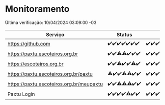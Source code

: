 # Monitoramento

Última verificação: 10/04/2024 03:09:00 -03

|Serviço|Status|Últimas 24h|
|---|---|---|
|https://github.com|<span title="2024-04-03: OK=24">✔️</span><span title="2024-04-04: OK=24">✔️</span><span title="2024-04-05: OK=24">✔️</span><span title="2024-04-06: OK=24">✔️</span><span title="2024-04-07: OK=24">✔️</span><span title="2024-04-08: OK=24">✔️</span><span title="2024-04-09: OK=7">✔️</span>|<span title="09/04/2024 04:08:00 -03 : 200">✔️</span><span title="09/04/2024 05:08:00 -03 : 200">✔️</span><span title="09/04/2024 06:07:00 -03 : 200">✔️</span><span title="09/04/2024 07:07:00 -03 : 200">✔️</span><span title="09/04/2024 08:03:00 -03 : 200">✔️</span><span title="09/04/2024 09:11:00 -03 : 200">✔️</span><span title="09/04/2024 10:06:00 -03 : 200">✔️</span><span title="09/04/2024 11:05:00 -03 : 200">✔️</span><span title="09/04/2024 12:06:00 -03 : 200">✔️</span><span title="09/04/2024 13:06:00 -03 : 200">✔️</span><span title="09/04/2024 14:03:00 -03 : 200">✔️</span><span title="09/04/2024 15:07:00 -03 : 200">✔️</span><span title="09/04/2024 16:04:00 -03 : 200">✔️</span><span title="09/04/2024 17:06:00 -03 : 200">✔️</span><span title="09/04/2024 18:07:00 -03 : 200">✔️</span><span title="09/04/2024 19:04:00 -03 : 200">✔️</span><span title="09/04/2024 20:05:00 -03 : 200">✔️</span><span title="09/04/2024 21:29:00 -03 : 200">✔️</span><span title="09/04/2024 22:40:00 -03 : 200">✔️</span><span title="09/04/2024 23:20:00 -03 : 200">✔️</span><span title="10/04/2024 00:08:00 -03 : 200">✔️</span><span title="10/04/2024 01:07:00 -03 : 200">✔️</span><span title="10/04/2024 02:06:00 -03 : 200">✔️</span><span title="10/04/2024 03:09:00 -03 : 200">✔️</span>|
|https://paxtu.escoteiros.org.br|<span title="2024-04-03: OK=24">✔️</span><span title="2024-04-04: OK=24">✔️</span><span title="2024-04-05: OK=23, Falhas=1">⚠️</span><span title="2024-04-06: OK=23, Falhas=1">⚠️</span><span title="2024-04-07: OK=24">✔️</span><span title="2024-04-08: OK=24">✔️</span><span title="2024-04-09: OK=7">✔️</span>|<span title="09/04/2024 04:08:00 -03 : 200">✔️</span><span title="09/04/2024 05:08:00 -03 : 200">✔️</span><span title="09/04/2024 06:07:00 -03 : 200">✔️</span><span title="09/04/2024 07:07:00 -03 : 200">✔️</span><span title="09/04/2024 08:03:00 -03 : 200">✔️</span><span title="09/04/2024 09:11:00 -03 : 200">✔️</span><span title="09/04/2024 10:06:00 -03 : 200">✔️</span><span title="09/04/2024 11:05:00 -03 : 200">✔️</span><span title="09/04/2024 12:06:00 -03 : 200">✔️</span><span title="09/04/2024 13:06:00 -03 : 200">✔️</span><span title="09/04/2024 14:03:00 -03 : 200">✔️</span><span title="09/04/2024 15:07:00 -03 : 200">✔️</span><span title="09/04/2024 16:04:00 -03 : 200">✔️</span><span title="09/04/2024 17:06:00 -03 : 200">✔️</span><span title="09/04/2024 18:07:00 -03 : 200">✔️</span><span title="09/04/2024 19:04:00 -03 : 200">✔️</span><span title="09/04/2024 20:05:00 -03 : 200">✔️</span><span title="09/04/2024 21:29:00 -03 : 200">✔️</span><span title="09/04/2024 22:40:00 -03 : 200">✔️</span><span title="09/04/2024 23:20:00 -03 : 200">✔️</span><span title="10/04/2024 00:08:00 -03 : 200">✔️</span><span title="10/04/2024 01:07:00 -03 : 200">✔️</span><span title="10/04/2024 02:06:00 -03 : 200">✔️</span><span title="10/04/2024 03:09:00 -03 : 200">✔️</span>|
|https://escoteiros.org.br|<span title="2024-04-03: OK=24">✔️</span><span title="2024-04-04: OK=24">✔️</span><span title="2024-04-05: OK=21, Falhas=3">⚠️</span><span title="2024-04-06: OK=24">✔️</span><span title="2024-04-07: OK=24">✔️</span><span title="2024-04-08: OK=23, Falhas=1">⚠️</span><span title="2024-04-09: OK=7">✔️</span>|<span title="09/04/2024 04:08:00 -03 : 200">✔️</span><span title="09/04/2024 05:08:00 -03 : 200">✔️</span><span title="09/04/2024 06:07:00 -03 : 200">✔️</span><span title="09/04/2024 07:07:00 -03 : 200">✔️</span><span title="09/04/2024 08:03:00 -03 : 200">✔️</span><span title="09/04/2024 09:11:00 -03 : 200">✔️</span><span title="09/04/2024 10:06:00 -03 : 200">✔️</span><span title="09/04/2024 11:05:00 -03 : 200">✔️</span><span title="09/04/2024 12:06:00 -03 : 200">✔️</span><span title="09/04/2024 13:06:00 -03 : 200">✔️</span><span title="09/04/2024 14:03:00 -03 : 200">✔️</span><span title="09/04/2024 15:07:00 -03 : 200">✔️</span><span title="09/04/2024 16:04:00 -03 : 200">✔️</span><span title="09/04/2024 17:06:00 -03 : 200">✔️</span><span title="09/04/2024 18:07:00 -03 : 200">✔️</span><span title="09/04/2024 19:04:00 -03 : 200">✔️</span><span title="09/04/2024 20:05:00 -03 : 200">✔️</span><span title="09/04/2024 21:29:00 -03 : 200">✔️</span><span title="09/04/2024 22:40:00 -03 : 200">✔️</span><span title="09/04/2024 23:20:00 -03 : 200">✔️</span><span title="10/04/2024 00:08:00 -03 : 200">✔️</span><span title="10/04/2024 01:07:00 -03 : 200">✔️</span><span title="10/04/2024 02:06:00 -03 : 200">✔️</span><span title="10/04/2024 03:09:00 -03 : 200">✔️</span>|
|https://paxtu.escoteiros.org.br/paxtu|<span title="2024-04-03: OK=23, Falhas=1">⚠️</span><span title="2024-04-04: OK=24">✔️</span><span title="2024-04-05: OK=24">✔️</span><span title="2024-04-06: OK=23, Falhas=1">⚠️</span><span title="2024-04-07: OK=23, Falhas=1">⚠️</span><span title="2024-04-08: OK=24">✔️</span><span title="2024-04-09: OK=7">✔️</span>|<span title="09/04/2024 04:08:00 -03 : 200">✔️</span><span title="09/04/2024 05:08:00 -03 : 200">✔️</span><span title="09/04/2024 06:07:00 -03 : 200">✔️</span><span title="09/04/2024 07:07:00 -03 : 200">✔️</span><span title="09/04/2024 08:03:00 -03 : 200">✔️</span><span title="09/04/2024 09:11:00 -03 : 200">✔️</span><span title="09/04/2024 10:06:00 -03 : 200">✔️</span><span title="09/04/2024 11:05:00 -03 : 200">✔️</span><span title="09/04/2024 12:06:00 -03 : 200">✔️</span><span title="09/04/2024 13:06:00 -03 : 200">✔️</span><span title="09/04/2024 14:04:00 -03 : 200">✔️</span><span title="09/04/2024 15:07:00 -03 : 200">✔️</span><span title="09/04/2024 16:04:00 -03 : 200">✔️</span><span title="09/04/2024 17:06:00 -03 : 200">✔️</span><span title="09/04/2024 18:07:00 -03 : 200">✔️</span><span title="09/04/2024 19:04:00 -03 : 200">✔️</span><span title="09/04/2024 20:05:00 -03 : 200">✔️</span><span title="09/04/2024 21:29:00 -03 : 200">✔️</span><span title="09/04/2024 22:40:00 -03 : 200">✔️</span><span title="09/04/2024 23:20:00 -03 : 200">✔️</span><span title="10/04/2024 00:08:00 -03 : 200">✔️</span><span title="10/04/2024 01:07:00 -03 : 200">✔️</span><span title="10/04/2024 02:06:00 -03 : 200">✔️</span><span title="10/04/2024 03:09:00 -03 : 200">✔️</span>|
|https://paxtu.escoteiros.org.br/meupaxtu|<span title="2024-04-03: OK=24">✔️</span><span title="2024-04-04: OK=24">✔️</span><span title="2024-04-05: OK=23, Falhas=1">⚠️</span><span title="2024-04-06: OK=23, Falhas=1">⚠️</span><span title="2024-04-07: OK=23, Falhas=1">⚠️</span><span title="2024-04-08: OK=24">✔️</span><span title="2024-04-09: OK=7">✔️</span>|<span title="09/04/2024 04:08:00 -03 : 200">✔️</span><span title="09/04/2024 05:08:00 -03 : 200">✔️</span><span title="09/04/2024 06:07:00 -03 : 200">✔️</span><span title="09/04/2024 07:07:00 -03 : 200">✔️</span><span title="09/04/2024 08:03:00 -03 : 200">✔️</span><span title="09/04/2024 09:11:00 -03 : 200">✔️</span><span title="09/04/2024 10:06:00 -03 : 200">✔️</span><span title="09/04/2024 11:05:00 -03 : 200">✔️</span><span title="09/04/2024 12:06:00 -03 : 200">✔️</span><span title="09/04/2024 13:06:00 -03 : 200">✔️</span><span title="09/04/2024 14:04:00 -03 : 200">✔️</span><span title="09/04/2024 15:07:00 -03 : 200">✔️</span><span title="09/04/2024 16:04:00 -03 : 200">✔️</span><span title="09/04/2024 17:06:00 -03 : 200">✔️</span><span title="09/04/2024 18:07:00 -03 : 200">✔️</span><span title="09/04/2024 19:04:00 -03 : 200">✔️</span><span title="09/04/2024 20:05:00 -03 : 200">✔️</span><span title="09/04/2024 21:29:00 -03 : 200">✔️</span><span title="09/04/2024 22:40:00 -03 : 200">✔️</span><span title="09/04/2024 23:20:00 -03 : 200">✔️</span><span title="10/04/2024 00:08:00 -03 : 200">✔️</span><span title="10/04/2024 01:07:00 -03 : 200">✔️</span><span title="10/04/2024 02:06:00 -03 : 200">✔️</span><span title="10/04/2024 03:09:00 -03 : 200">✔️</span>|
|Paxtu Login|<span title="2024-04-03: OK=24">✔️</span><span title="2024-04-04: OK=24">✔️</span><span title="2024-04-05: OK=24">✔️</span><span title="2024-04-06: OK=24">✔️</span><span title="2024-04-07: OK=23, Falhas=1">⚠️</span><span title="2024-04-08: OK=24">✔️</span><span title="2024-04-09: OK=7">✔️</span>|<span title="09/04/2024 04:08:00 -03 : 200">✔️</span><span title="09/04/2024 05:08:00 -03 : 200">✔️</span><span title="09/04/2024 06:07:00 -03 : 200">✔️</span><span title="09/04/2024 07:07:00 -03 : 200">✔️</span><span title="09/04/2024 08:03:00 -03 : 200">✔️</span><span title="09/04/2024 09:11:00 -03 : 200">✔️</span><span title="09/04/2024 10:06:00 -03 : 200">✔️</span><span title="09/04/2024 11:05:00 -03 : 200">✔️</span><span title="09/04/2024 12:06:00 -03 : 200">✔️</span><span title="09/04/2024 13:06:00 -03 : 200">✔️</span><span title="09/04/2024 14:04:00 -03 : 200">✔️</span><span title="09/04/2024 15:07:00 -03 : 200">✔️</span><span title="09/04/2024 16:04:00 -03 : 200">✔️</span><span title="09/04/2024 17:06:00 -03 : 200">✔️</span><span title="09/04/2024 18:07:00 -03 : 200">✔️</span><span title="09/04/2024 19:04:00 -03 : 200">✔️</span><span title="09/04/2024 20:05:00 -03 : 200">✔️</span><span title="09/04/2024 21:30:00 -03 : 200">✔️</span><span title="09/04/2024 22:40:00 -03 : 200">✔️</span><span title="09/04/2024 23:20:00 -03 : 200">✔️</span><span title="10/04/2024 00:08:00 -03 : 200">✔️</span><span title="10/04/2024 01:07:00 -03 : 200">✔️</span><span title="10/04/2024 02:06:00 -03 : 200">✔️</span><span title="10/04/2024 03:09:00 -03 : 200">✔️</span>|
